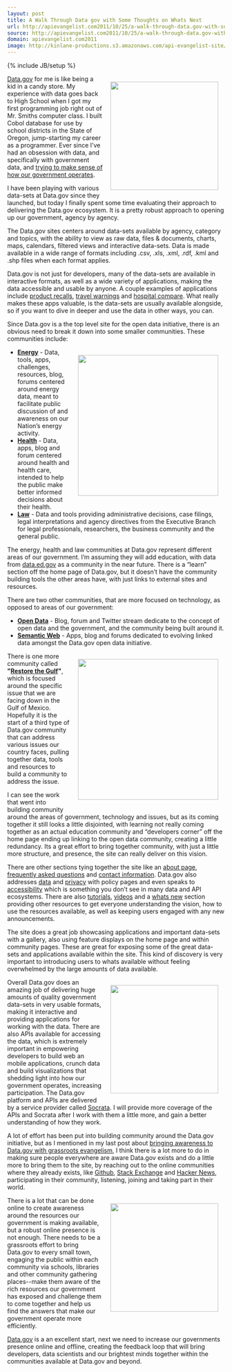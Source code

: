 ```yaml
---
layout: post
title: A Walk Through Data gov with Some Thoughts on Whats Next
url: http://apievangelist.com2011/10/25/a-walk-through-data.gov-with-some-thoughts-on-whats-next/
source: http://apievangelist.com2011/10/25/a-walk-through-data.gov-with-some-thoughts-on-whats-next/
domain: apievangelist.com2011
image: http://kinlane-productions.s3.amazonaws.com/api-evangelist-site/blog/Datagov.png
---
```

{% include JB/setup %}
<p><a href="http://www.data.gov/" target="_blank"><img style="padding: 15px;" src="http://kinlane-productions.s3.amazonaws.com/api-evangelist/data-gov/Datagov.png" alt="" width="250" align="right" /></a></p>
<p><a href="http://www.data.gov/" target="_blank">Data.gov</a> for me is like being a kid in a candy store.  My experience with data goes back to High School when I got my first programming job right out of Mr. Smiths computer class.  I built Cobol database for use by school districts in the State of Oregon, jump-starting my career as a programmer.  Ever since I&rsquo;ve had an obsession with data, and specifically with government data, and <a title="trying to make sense how government operates" href="http://oregonbudget.laneworks.net/" target="_blank">trying to make sense of how our government operates</a>.</p>
<p>I have been playing with various data-sets at Data.gov since they launched, but today I finally spent some time evaluating their approach to delivering the Data.gov ecosystem.  It is a pretty robust approach to opening up our government, agency by agency.</p>
<p>The Data.gov sites centers around data-sets available by agency, category and topics, with the ability to view as raw data, files &amp; documents, charts, maps, calendars, filtered views and interactive data-sets.  Data is made available in a wide range of formats including .csv, .xls, .xml, .rdf, .kml and .shp files when each format applies.</p>
<p>Data.gov is not just for developers, many of the data-sets are available in interactive formats, as well as a wide variety of applications, making the data accessible and usable by anyone.   A couple examples of applications include <a title="product recalls" href="http://explore.data.gov/Wholesale-and-Retail-Trade/All-Product-Recalls/ezdk-xtg7" target="_blank">product recalls</a>, <a title="travel warnings" href="http://explore.data.gov/National-Security-and-Veterans-Affairs/Travel-Warnings/hkvp-3krc" target="_blank">travel warnings</a> and <a title="hospital compare" href="http://explore.data.gov/Social-Insurance-and-Human-Services/Hospital-Compare/g4a8-s9zu" target="_blank">hospital compare</a>.  What really makes these apps valuable, is the data-sets are usually available alongside, so if you want to dive in deeper and use the data in other ways, you can.</p>
<p>Since Data.gov is a the top level site for the open data initiative, there is an obvious need to break it down into some smaller communities.  These communities include:</p>
<p><a title="Energy" href="http://www.data.gov/communities/energy" target="_blank"><img style="padding: 15px;" src="http://kinlane-productions.s3.amazonaws.com/api-evangelist/data-gov/Energy-Data-Gov.png" alt="" width="325" align="right" /></a></p>
<ul class="mainlist">
<li><strong><a title="Energy" href="http://www.data.gov/communities/energy" target="_blank">Energy</a></strong> - Data, tools, apps, challenges, resources, blog, forums centered around energy data, meant to facilitate public discussion of and awareness on our Nation&rsquo;s energy activity.</li>
<li><strong><a title="Health" href="http://www.data.gov/communities/health" target="_blank">Health</a></strong> - Data, apps, blog and forum centered around health and health care, intended to help the public make better informed decisions about their health.</li>
<li><strong><a title="Law" href="http://www.data.gov/communities/law" target="_blank">Law</a></strong> - Data and tools providing administrative decisions, case filings, legal interpretations and agency directives from the Executive Branch for legal professionals, researchers, the business community and the general public.</li>
</ul>
<p>The energy, health and law communities at Data.gov represent different areas of our government.  I&rsquo;m assuming they will add education, with data from <a title="data.ed.gov" href="http://data.ed.gov/" target="_blank">data.ed.gov</a> as a community in the near future.  There is a &ldquo;learn&rdquo; section off the home page of Data.gov, but it doesn&rsquo;t have the community building tools the other areas have, with just links to external sites and resources.</p>
<p>There are two other communities, that are more focused on technology, as opposed to areas of our government:</p>
<ul class="mainlist">
<li><strong><a title="Open Data" href="http://www.data.gov/communities/opendata" target="_blank">Open Data</a></strong> - Blog, forum and Twitter stream dedicate to the concept of open data and the government, and the community being built around it.</li>
<li><strong><a title="Semantic Web" href="http://www.data.gov/communities/semantic" target="_blank">Semantic Web</a></strong> - Apps, blog and forums dedicated to evolving linked data amongst the Data.gov open data initiative. </li>
</ul>
<p><a title="Environmental and Compliance Data" href="http://explore.data.gov/Geography-and-Environment/EPA-Enforcement-and-Compliance-History-Online-ECHO/c8kh-iqih" target="_blank"><img style="padding: 15px;" src="http://kinlane-productions.s3.amazonaws.com/api-evangelist/data-gov/Environmental-Compliance-Data.png" alt="" width="325" align="right" /></a></p>
<p>There is one more community called <strong>"<a title="Restore the Gulf" href="http://www.data.gov/restorethegulf" target="_blank">Restore the Gulf</a>"</strong>, which is focused around the specific issue that we are facing down in the Gulf of Mexico.  Hopefully it is the start of a third type of Data.gov community that can address various issues our country faces, pulling together data, tools and resources to build a community to address the issue.</p>
<p>I can see the work that went into building community around the areas of government, technology and issues, but as its coming together it still looks a little disjointed, with learning not really coming together as an actual education community and &ldquo;developers corner&rdquo; off the home page ending up linking to the open data community, creating a little redundancy.  Its a great effort to bring together community, with just a little more structure, and presence, the site can really deliver on this vision.</p>
<p>There are other sections tying together the site like an <a title="about page" href="http://www.data.gov/about" target="_blank">about page</a>, <a title="frequently asked questions" href="http://www.data.gov/faq">frequently asked questions</a> and <a title="contact information" href="http://www.data.gov/contact">contact information</a>.   Data.gov also addresses <a title="data policy" href="http://www.data.gov/datapolicy">data</a> and <a title="privacy policy" href="http://www.data.gov/privacypolicy">privacy</a> with policy pages and even speaks to <a title="accessibility" href="http://www.data.gov/accessibility">accessibility</a> which is something you don&rsquo;t see in many data and API ecosystems.  There are also <a title="tutorials" href="http://www.data.gov/developers#TB_inline?height=200&amp;width=400&amp;inlineId=tb_external">tutorials</a>, <a title="videos" href="http://www.data.gov/developers#TB_inline?height=200&amp;width=400&amp;inlineId=tb_external">videos</a> and a <a title="whats new" href="http://www.data.gov/whatsnew">whats new</a> section providing other resources to get everyone understanding the vision, how to use the resources available, as well as keeping users engaged with any new announcements.</p>
<p>The site does a great job showcasing applications and important data-sets with a gallery, also using feature displays on the home page and within community pages.  These are great for exposing some of the great data-sets and applications available within the site.  This kind of discovery is very important to introducing users to whats available without feeling overwhelmed by the large amounts of data available.</p>
<p><img style="padding: 15px;" src="http://kinlane-productions.s3.amazonaws.com/api-evangelist/data-gov/Featured-Tool.png" alt="" width="250" align="right" /></p>
<p>Overall Data.gov does an amazing job of delivering huge amounts of quality government data-sets in very usable formats, making it interactive and providing applications for working with the data.  There are also APIs available for accessing the data, which is extremely important in empowering developers to build web an mobile applications, crunch data and build visualizations that shedding light into how our government operates, increasing participation.  The Data.gov platform and APIs are delivered by a service provider called <a title="Socrata" href="http://www.socrata.com/" target="_blank">Socrata</a>.  I will provide more coverage of the APIs and Socrata after I work with them a little more, and gain a better understanding of how they work.</p>
<p>A lot of effort has been put into building community around the Data.gov initiative, but as I mentioned in my last post about <a title="Bringing Awareness to Data.Gov with Grassroots Evangelism" href="/2011/10/24/bringing-awareness-to-data-gov-with-grassroots-evangelism/" target="_blank">bringing awareness to Data.gov with grassroots evangelism</a>, I think there is a lot more to do in making sure people everywhere are aware Data.gov exists and do a little more to bring them to the site, by reaching out to the online communities where they already exists, like <a title="Github" href="http://github.com" target="_blank">Github</a>, <a title="Stack Exchange" href="http://stackexchange.com/" target="_blank">Stack Exchange</a> and <a title="Hacker News" href="http://news.ycombinator.com/" target="_blank">Hacker News</a>, participating in their community, listening, joining and taking part in their world.</p>
<p><img style="padding: 15px;" src="http://kinlane-productions.s3.amazonaws.com/api-evangelist/data-gov/digital-town-hall.png" alt="" width="250" align="right" /></p>
<p>There is a lot that can be done online to create awareness around the resources our government is making available, but a robust online presence is not enough.  There needs to be a grassroots effort to bring Data.gov to every small town, engaging the public within each community via schools, libraries and other community gathering places--make them aware of the rich resources our government has exposed and challenge them to come together and help us find the answers that make our government operate more efficiently.</p>
<p><a href="http://www.data.gov/" target="_blank">Data.gov</a> is a an excellent start, next we need to increase our governments presence online and offline, creating the feedback loop that will bring developers, data scientists and our brightest minds together within the communities available at Data.gov and beyond.</p>
